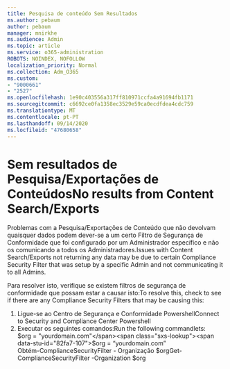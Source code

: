 ```yaml
---
title: Pesquisa de conteúdo Sem Resultados
ms.author: pebaum
author: pebaum
manager: mnirkhe
ms.audience: Admin
ms.topic: article
ms.service: o365-administration
ROBOTS: NOINDEX, NOFOLLOW
localization_priority: Normal
ms.collection: Adm_O365
ms.custom:
- "9000661"
- "2527"
ms.openlocfilehash: 1e90c403556a317ff810971ccfa4a91694fb1171
ms.sourcegitcommit: c6692ce0fa1358ec3529e59ca0ecdfdea4cdc759
ms.translationtype: MT
ms.contentlocale: pt-PT
ms.lasthandoff: 09/14/2020
ms.locfileid: "47680658"
---
```

# <a name="no-results-from-content-searchexports"></a><span data-ttu-id="82fa7-102">Sem resultados de Pesquisa/Exportações de Conteúdos</span><span class="sxs-lookup"><span data-stu-id="82fa7-102">No results from Content Search/Exports</span></span>

<span data-ttu-id="82fa7-103">Problemas com a Pesquisa/Exportações de Conteúdo que não devolvam quaisquer dados podem dever-se a um certo Filtro de Segurança de Conformidade que foi configurado por um Administrador específico e não os comunicando a todos os Administradores.</span><span class="sxs-lookup"><span data-stu-id="82fa7-103">Issues with Content Search/Exports not returning any data may be due to certain Compliance Security Filter that was setup by a specific Admin and not communicating it to all Admins.</span></span>

<span data-ttu-id="82fa7-104">Para resolver isto, verifique se existem filtros de segurança de conformidade que possam estar a causar isto:</span><span class="sxs-lookup"><span data-stu-id="82fa7-104">To resolve this, check to see if there are any Compliance Security Filters that may be causing this:</span></span>
1. <span data-ttu-id="82fa7-105">Ligue-se ao Centro de Segurança e Conformidade Powershell</span><span class="sxs-lookup"><span data-stu-id="82fa7-105">Connect to Security and Compliance Center Powershell</span></span>
2. <span data-ttu-id="82fa7-106">Executar os seguintes comandos:</span><span class="sxs-lookup"><span data-stu-id="82fa7-106">Run the following commandlets:</span></span>
<br><span data-ttu-id="82fa7-107">$org = "yourdomain.com"</span><span class="sxs-lookup"><span data-stu-id="82fa7-107">$org = “yourdomain.com”</span></span>
<br><span data-ttu-id="82fa7-108">Obtém-ComplianceSecurityFilter - Organização $org</span><span class="sxs-lookup"><span data-stu-id="82fa7-108">Get-ComplianceSecurityFilter -Organization $org</span></span>